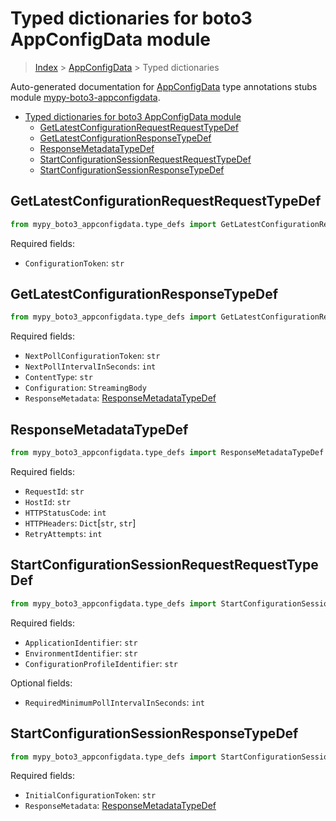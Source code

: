 <a id="typed-dictionaries-for-boto3-appconfigdata-module"></a>

# Typed dictionaries for boto3 AppConfigData module

> [Index](..) > [AppConfigData](.) > Typed dictionaries

Auto-generated documentation for
[AppConfigData](https://boto3.amazonaws.com/v1/documentation/api/latest/reference/services/appconfigdata.html#AppConfigData)
type annotations stubs module
[mypy-boto3-appconfigdata](https://pypi.org/project/mypy-boto3-appconfigdata/).

- [Typed dictionaries for boto3 AppConfigData module](#typed-dictionaries-for-boto3-appconfigdata-module)
  - [GetLatestConfigurationRequestRequestTypeDef](#getlatestconfigurationrequestrequesttypedef)
  - [GetLatestConfigurationResponseTypeDef](#getlatestconfigurationresponsetypedef)
  - [ResponseMetadataTypeDef](#responsemetadatatypedef)
  - [StartConfigurationSessionRequestRequestTypeDef](#startconfigurationsessionrequestrequesttypedef)
  - [StartConfigurationSessionResponseTypeDef](#startconfigurationsessionresponsetypedef)

<a id="getlatestconfigurationrequestrequesttypedef"></a>

## GetLatestConfigurationRequestRequestTypeDef

```python
from mypy_boto3_appconfigdata.type_defs import GetLatestConfigurationRequestRequestTypeDef
```

Required fields:

- `ConfigurationToken`: `str`

<a id="getlatestconfigurationresponsetypedef"></a>

## GetLatestConfigurationResponseTypeDef

```python
from mypy_boto3_appconfigdata.type_defs import GetLatestConfigurationResponseTypeDef
```

Required fields:

- `NextPollConfigurationToken`: `str`
- `NextPollIntervalInSeconds`: `int`
- `ContentType`: `str`
- `Configuration`: `StreamingBody`
- `ResponseMetadata`:
  [ResponseMetadataTypeDef](./type_defs.md#responsemetadatatypedef)

<a id="responsemetadatatypedef"></a>

## ResponseMetadataTypeDef

```python
from mypy_boto3_appconfigdata.type_defs import ResponseMetadataTypeDef
```

Required fields:

- `RequestId`: `str`
- `HostId`: `str`
- `HTTPStatusCode`: `int`
- `HTTPHeaders`: `Dict`\[`str`, `str`\]
- `RetryAttempts`: `int`

<a id="startconfigurationsessionrequestrequesttypedef"></a>

## StartConfigurationSessionRequestRequestTypeDef

```python
from mypy_boto3_appconfigdata.type_defs import StartConfigurationSessionRequestRequestTypeDef
```

Required fields:

- `ApplicationIdentifier`: `str`
- `EnvironmentIdentifier`: `str`
- `ConfigurationProfileIdentifier`: `str`

Optional fields:

- `RequiredMinimumPollIntervalInSeconds`: `int`

<a id="startconfigurationsessionresponsetypedef"></a>

## StartConfigurationSessionResponseTypeDef

```python
from mypy_boto3_appconfigdata.type_defs import StartConfigurationSessionResponseTypeDef
```

Required fields:

- `InitialConfigurationToken`: `str`
- `ResponseMetadata`:
  [ResponseMetadataTypeDef](./type_defs.md#responsemetadatatypedef)
